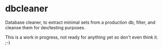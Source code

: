 dbcleaner
=========

Database cleaner, to extract minimal sets from a production db, filter, and cleanse them for dev/testing purposes.

This is a work in progress, not ready for anything yet so don't even think it. ;-)

